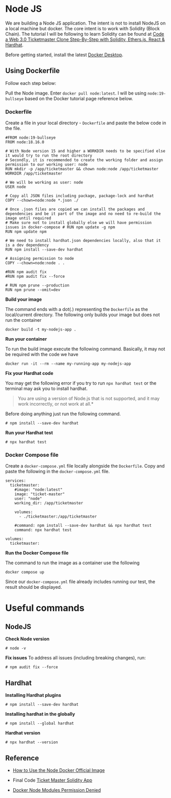 # Node JS

We are building a Node JS application.
The intent is not to install NodeJS on a local machine but docker.
The core intent is to work with Solidity (Block Chain). The tutorial I will be following to learn Solidity can be found at [Code a Web 3.0 Ticketmaster Clone Step-By-Step with Solidity, Ethers.js, React & Hardhat](https://www.youtube.com/watch?v=_H9Qppf13GI&t=2271s).


Before getting started, install the latest [Docker Desktop](https://www.docker.com/products/docker-desktop/).

## Using Dockerfile
Follow each step below:

Pull the Node image. Enter `docker pull node:latest`. I will be using `node:19-bullseye` based on the Docker tutorial page reference below.


### Dockerfile

Create a file in your local directory - `Dockerfile` and paste the below code in the file.

```
#FROM node:19-bullseye
FROM node:18.16.0

# With Node version 15 and higher a WORKDIR needs to be specified else it would try to run the root directory
# Secondly, it is recommended to create the working folder and assign permission to our working user: node
RUN mkdir -p /app/ticketmaster && chown node:node /app/ticketmaster
WORKDIR /app/ticketmaster

# We will be working as user: node
USER node

# Copy all JSON files including package, package-lock and hardhat
COPY --chown=node:node *.json ./

# Once .json files are copied we can install the packages and dependencies and be it part of the image and no need to re-build the image until required
# Make sure not to install globally else we will have permission issues in docker-compose # RUN npm update -g npm
RUN npm update npm

# We need to install hardhat.json dependencies locally, also that it is a dev dependency
RUN npm install --save-dev hardhat

# Assigning permission to node
COPY --chown=node:node . .

#RUN npm audit fix
#RUN npm audit fix --force

# RUN npm prune --production
RUN npm prune --omit=dev
```

**Build your image**

The command ends with a dot(.) representing the `Dockerfile` as the local/current directory. The following only builds your image but does not run the container

```
docker build -t my-nodejs-app .
```

**Run your container**

To run the build image execute the following command. Basically, it may not be required with the code we have

```
docker run -it --rm --name my-running-app my-nodejs-app
```

**Fix your Hardhat code**

You may get the following error if you try to run `npx hardhat test` or the terminal may ask you to install hardhat.

> You are using a version of Node.js that is not supported, and it may work incorrectly, or not work at all.*

Before doing anything just run the following command.

```
# npm install --save-dev hardhat
```

**Run your Hardhat test**

```
# npx hardhat test
```

### Docker Compose file
Create a `docker-compose.yml` file locally alongside the `Dockerfile`. Copy and paste the following in the `docker-compose.yml` file.

```
services:
  ticketmaster:
    #image: "node:latest"
    image: "ticket-master"
    user: "node"
    working_dir: /app/ticketmaster

    volumes:
      - ./ticketmaster:/app/ticketmaster

    #command: npm install --save-dev hardhat && npx hardhat test
    command: npx hardhat test

volumes:
  ticketmaster:
```

**Run the Docker Compose file**

The command to run the image as a container use the following

```
docker compose up
```
Since our `docker-compose.yml` file already includes running our test, the result should be displayed. 


# Useful commands

## NodeJS
**Check Node version**

```
# node -v
```
**Fix issues**
To address all issues (including breaking changes), run:

```
# npm audit fix --force
```

## Hardhat
**Installing Hardhat plugins**

```
# npm install --save-dev hardhat
```
**Installing hardhat in the globally**

```
# npm install --global hardhat
```

**Hardhat version**

```
# npx hardhat --version
```


## Reference
* [How to Use the Node Docker Official Image](https://www.docker.com/blog/how-to-use-the-node-docker-official-image/)

* Final Code [Ticket Master Solidity App](https://github.com/dappuniversity/tokenmaster)

* [Docker Node Modules Permission Denied](https://www.codeconcisely.com/posts/docker-node-modules-permission-denied/)

